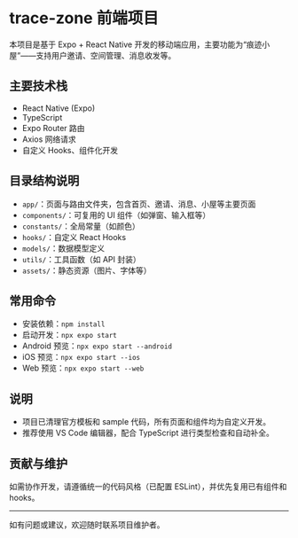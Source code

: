 # trace-zone 前端项目

本项目是基于 Expo + React Native 开发的移动端应用，主要功能为“痕迹小屋”——支持用户邀请、空间管理、消息收发等。

## 主要技术栈
- React Native (Expo)
- TypeScript
- Expo Router 路由
- Axios 网络请求
- 自定义 Hooks、组件化开发

## 目录结构说明
- `app/`：页面与路由文件夹，包含首页、邀请、消息、小屋等主要页面
- `components/`：可复用的 UI 组件（如弹窗、输入框等）
- `constants/`：全局常量（如颜色）
- `hooks/`：自定义 React Hooks
- `models/`：数据模型定义
- `utils/`：工具函数（如 API 封装）
- `assets/`：静态资源（图片、字体等）

## 常用命令
- 安装依赖：`npm install`
- 启动开发：`npx expo start`
- Android 预览：`npx expo start --android`
- iOS 预览：`npx expo start --ios`
- Web 预览：`npx expo start --web`

## 说明
- 项目已清理官方模板和 sample 代码，所有页面和组件均为自定义开发。
- 推荐使用 VS Code 编辑器，配合 TypeScript 进行类型检查和自动补全。

## 贡献与维护
如需协作开发，请遵循统一的代码风格（已配置 ESLint），并优先复用已有组件和 hooks。

---

如有问题或建议，欢迎随时联系项目维护者。

